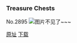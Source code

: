 ### Treasure Chests
No.2895
![图片不见了~~~](https://imgs.xkcd.com/comics/treasure_chests.png)

[原址](https://xkcd.com//2895) [下载](https://imgs.xkcd.com/comics/treasure_chests.png)

